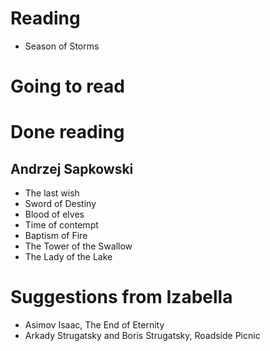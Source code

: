 

# Reading
- Season of Storms

# Going to read

# Done reading
## Andrzej Sapkowski
- The last wish
- Sword of Destiny
- Blood of elves
- Time of contempt
- Baptism of Fire
- The Tower of the Swallow
- The Lady of the Lake

# Suggestions from Izabella
- Asimov Isaac, The End of Eternity
- Arkady Strugatsky and Boris Strugatsky, Roadside Picnic
